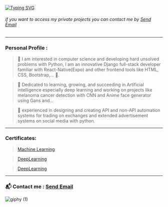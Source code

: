 [![Typing SVG](http://readme-typing-svg.herokuapp.com?font=Ubuntu&duration=2200&color=6DAF24&vCenter=true&width=408&height=66&lines=Hey+%F0%9F%91%8B;welcome+to+my+Github+repo+%F0%9F%91%BE.;%F0%9F%94%A5)](https://git.io/typing-svg)

###### if you want to access my private projects you can contact me by <a href = "mailto: aliaghdam.erfan@gmail.com">Send Email</a>


---------------------------------------------
### Personal Profile : 
 > 🐍 I am interested in computer science and developing hard unsolved problems with Python, I am an innovative Django full-stack developer familiar with React-Native(Expo) and other frontend tools like HTML, CSS, Bootstrap,... 🔫.
 
 > 📗 Dedicated to learning, growing, and succeeding in Artificial intelligence especially deep learning and working on projects like melanoma cancer detection with      CNN and Anime face generator using Gans and...
 
 > 🤖 experienced in designing and creating API and non-API automation systems for trading on exchanges and extended advertisement systems on social media with python.

---------------------------------------------
### Certificates:
> [Machine Learning](https://www.coursera.org/account/accomplishments/verify/MEBMFU27ZSCF?utm_source=link&utm_medium=certificate&utm_content=cert_image&utm_campaign=sharing_cta&utm_product=course)

> [DeepLearning](https://graduation.udacity.com/confirm/EECNYTXC)

> [DeepLearning](https://www.coursera.org/learn/neural-networks-deep-learning/home/welcome?utm_source=link&utm_medium=certificate&utm_content=cert_image&utm_campaign=sharing_cta)

---------------------------------------------
### 📬 Contact me : <a href = "mailto: aliaghdam.erfan@gmail.com">Send Email</a>


![giphy (1)](https://user-images.githubusercontent.com/80113382/152644310-c670e0e0-c252-461b-9f45-100067a9ae4d.gif)
